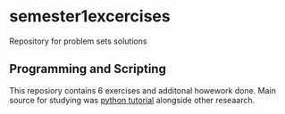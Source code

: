 # semester1excercises
Repository for problem sets solutions

## Programming and Scripting

This reposiory contains 6 exercises and additonal howework done.
Main source for studying was [python tutorial](https://docs.python.org/3/tutorial/) alongside other reseaarch. 

